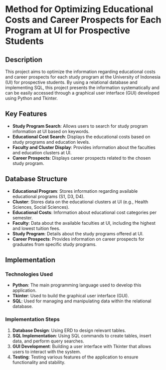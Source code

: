 # Method for Optimizing Educational Costs and Career Prospects for Each Program at UI for Prospective Students

## Description
This project aims to optimize the information regarding educational costs and career prospects for each study program at the University of Indonesia (UI) for prospective students. By using a relational database and implementing SQL, this project presents the information systematically and can be easily accessed through a graphical user interface (GUI) developed using Python and Tkinter.

## Key Features
- **Study Program Search**: Allows users to search for study program information at UI based on keywords.
- **Educational Cost Search**: Displays the educational costs based on study programs and education levels.
- **Faculty and Cluster Display**: Provides information about the faculties and education clusters at UI.
- **Career Prospects**: Displays career prospects related to the chosen study program.

## Database Structure
- **Educational Program**: Stores information regarding available educational programs (S1, D3, D4).
- **Cluster**: Stores data on the educational clusters at UI (e.g., Health Sciences, Social Sciences).
- **Educational Costs**: Information about educational cost categories per semester.
- **Faculty**: Data about the available faculties at UI, including the highest and lowest tuition fees.
- **Study Program**: Details about the study programs offered at UI.
- **Career Prospects**: Provides information on career prospects for graduates from specific study programs.

## Implementation
### Technologies Used
- **Python**: The main programming language used to develop this application.
- **Tkinter**: Used to build the graphical user interface (GUI).
- **SQL**: Used for managing and manipulating data within the relational database.

### Implementation Steps
1. **Database Design**: Using ERD to design relevant tables.
2. **SQL Implementation**: Using SQL commands to create tables, insert data, and perform query searches.
3. **GUI Development**: Building a user interface with Tkinter that allows users to interact with the system.
4. **Testing**: Testing various features of the application to ensure functionality and stability.
